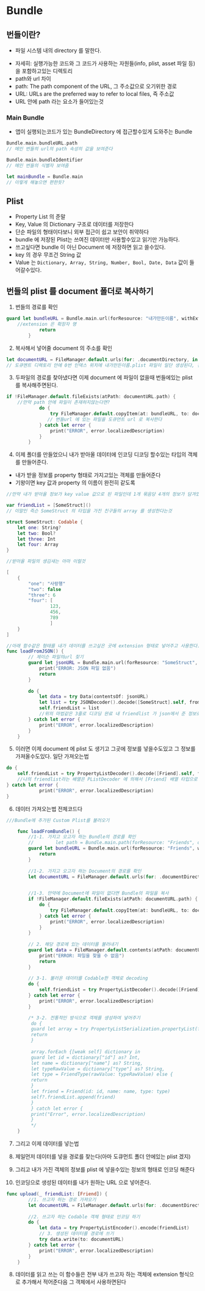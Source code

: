 # Bundle

## 번들이란?
* 파일 시스템 내의 directory 를 말한다.
 - 자세히: 실행가능한 코드와 그 코드가 사용하는 자원들(info, plist, asset 파일 등) 을 포함하고있는 디렉토리
- path와 url 차이
 - path: The path component of the URL, 그 주소값으로 오기위한 경로
 - URL: URLs are the preferred way to refer to local files, 즉 주소값 
 - URL 안에 path 라는 요소가 들어있는것

### Main Bundle
- 앱이 실행되는코드가 있는 BundleDirectory 에 접근할수있게 도와주는 Bundle
```swift
Bundle.main.bundleURL.path
// 메인 번들의 url의 path 속성의 값을 보여준다

Bundle.main.bundleIdentifier
// 메인 번들의 식별자 보여줌

let mainBundle = Bundle.main
// 이렇게 해놓으면 편한듯?
```

## Plist
- Property List 의 준말
- Key, Value 의 Dictionary 구조로 데이터를 저장한다
- 단순 파일의 형태이다보니 외부 접근이 쉽고 보안이 취약하다
- bundle 에 저장된 Plist는 쓰여진 데이터만 사용할수있고 읽기만 가능하다. 
- 쓰고싶다면 bundle 이 아닌 Document 에 저장하면 읽고 쓸수있다.
- key 의 경우 무조건 String 값
- Value 는 `Dictionary, Array, String, Number, Bool, Date, Data` 값이 들어갈수있다.

## 번들의 plist 를 document 폴더로 복사하기

1. 번들의 경로를 확인

```swift
guard let bundleURL = Bundle.main.url(forResource: "내가만든이름", withExtension: "plist") else {
	//extension 은 확장자 명
            return
        }
```

2. 복사해서 넣어줄 document 의 주소를 확인

```swift
let documentURL = FileManager.default.urls(for: .documentDirectory, in: .userDomainMask)[0].appendingPathComponent("내가만든이름.plist")
// 도큐멘트 디렉토리 안에 0번 인덱스 위치에 내가만든이름.plist 파일이 일단 생성된다, 진짜 아무것도없는 그냥 파일 자체
```

3. 두파일의 경로를 찾아냈다면 이제 document 에 파일이 없을때 번들에있는 plist 를 복사해주면된다.
```swift
if !FileManager.default.fileExists(atPath: documentURL.path) {
	//만약 path 안에 파일이 존재하지않는다면? 
            do {
                try FileManager.default.copyItem(at: bundleURL, to: documentURL)
               // 번들url 에 있는 파일을 도큐먼트 url 로 복사한다
            } catch let error {
                print("ERROR", error.localizedDescription)
            }
        }
```

4. 이제 폴더를 만들었으니 내가 받아올 데이터에 인코딩 디코딩 할수있는 타입의 객체를 만들어준다.
- 내가 받을 정보를 property 형태로 가지고있는 객체를 만들어준다
- 기왕이면 key 값과 property 의 이름이 완전히 같도록 

```swift
//만약 내가 받아올 정보가 key value 값으로 된 파일인데 1개 묶음당 4개의 정보가 담겨있다면, 근데 1,2 번값은 데이터에있을지 없을지 모른다면?

var friendList = [SomeStruct]()
// 이말인 즉슨 SomeStruct 의 타입을 가진 친구들의 array 를 생성한다는것

struct SomeStruct: Codable {
	let one: String?
	let two: Bool?
	let three: Int
	let four: Array
}

//받아올 파일의 생김새는 아마 이럴것

[
	{
		"one": "사랑행"
		"two": false
		"three": 6
		"four": [
				123,
				456,
				789
				]
	}
]

//아래 함수같은 형태를 내가 데이터를 쓰고싶은 곳에 extension 형태로 넣어주고 사용한다.
func loadFromJSON() {
        // 제이슨 파일의url 찾기
        guard let jsonURL = Bundle.main.url(forResource: "SomeStruct", withExtension: "JSON") else {
            print("ERROR: JSON 파일 없음")
            return
        }
        
        do {
            let data = try Data(contentsOf: jsonURL)
            let list = try JSONDecoder().decode([SomeStruct].self, from: data)
            self.friendList = list
            //위의 마법같은 3줄로 디코딩 완료 내 friendlist 가 json에서 준 정보로 대치됨
        } catch let error {
            print("ERROR", error.localizedDescription)
        }
    }
```

5. 이러면 이제 document 에 plist 도 생기고 그곳에 정보를 넣을수도있고 그 정보를 가져올수도있다. 일단 가져오는법

```swift
do {
    self.friendList = try PropertyListDecoder().decode([Friend].self, from: data)
    //나의 friendlist라는 배열은 PListDecoder 에 의해서 [Friend] 배열 타입으로 데이터로부터 생성된다
} catch let error {
            print("ERROR", error.localizedDescription)
}
```

6. 데이터 가져오는법 전체코드다

```swift
///Bundle에 추가된 Custom Plist를 불러오기

    func loadFromBundle() {
        //1-1. 가지고 오고자 하는 Bundle의 경로를 확인
        //        let path = Bundle.main.path(forResource: "Friends", ofType: "plist")
        guard let bundleURL = Bundle.main.url(forResource: "Friends", withExtension: "plist") else {
            return
        }
        
        //1-2. 가지고 오고자 하는 Document의 경로를 확인
        let documentURL = FileManager.default.urls(for: .documentDirectory, in: .userDomainMask)[0].appendingPathComponent("Friends.plist")
        

        //1-3. 만약에 Document에 파일이 없다면 Bundle의 파일을 복사
        if !FileManager.default.fileExists(atPath: documentURL.path) {
            do {
                try FileManager.default.copyItem(at: bundleURL, to: documentURL)
            } catch let error {
                print("ERROR", error.localizedDescription)
            }
        }
        
        // 2. 해당 경로에 있는 데이터를 불러내기
        guard let data = FileManager.default.contents(atPath: documentURL.path) else {
            print("ERROR: 파일을 찾을 수 없음")
            return
        }
        
        // 3-1. 불러온 데이터를 Codable한 객체로 decoding
        do {
            self.friendList = try PropertyListDecoder().decode([Friend].self, from: data)
        } catch let error {
            print("ERROR", error.localizedDescription)
        }

        /* 3-2. 전통적인 방식으로 객체를 생성하여 넣어주기
         do {
         guard let array = try PropertyListSerialization.propertyList(from: data, format: nil) as? [[String: Any]] else {
         return
         }
         
         array.forEach {[weak self] dictionary in
         guard let id = dictionary["id"] as? Int,
         let name = dictionary["name"] as? String,
         let typeRawValue = dictionary["type"] as? String,
         let type = FriendType(rawValue: typeRawValue) else {
         return
         }
         let friend = Friend(id: id, name: name, type: type)
         self?.friendList.append(friend)
         }
         } catch let error {
         print("Error", error.localizedDescription)
         }
         */
    }
```

7. 그리고 이제 데이터를 넣는법 

 1. 제일먼저 데이터를 넣을 경로를 찾는다(아마 도큐먼트 폴더 안에있는 plist 겠지)
 2. 그리고 내가 가진 객체의 정보를 plist 에 넣을수있는 정보의 형태로 인코딩 해준다
 3. 인코딩으로 생성된 데이터를 내가 원하는 URL 으로 넣어준다.

```swift
func upload(_ friendList: [Friend]) {
        //1. 쓰고자 하는 경로 가져오기
        let documentURL = FileManager.default.urls(for: .documentDirectory, in: .userDomainMask)[0].appendingPathComponent("Friends.plist")
        
        //2. 쓰고자 하는 Codable 객체 형태로 인코딩 하기
        do {
            let data = try PropertyListEncoder().encode(friendList)
            // 3. 생성된 데이터를 경로에 쓰기
            try data.write(to: documentURL)
        } catch let error {
            print("ERROR", error.localizedDescription)
        }
    }

```

8. 데이터를 읽고 쓰는 이 함수들은 전부 내가 쓰고자 하는 객체에 extension 형식으로 추가해서 적어준다음 그 객체에서 사용하면된다

